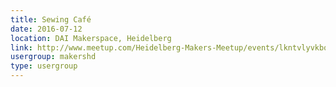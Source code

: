 ```yaml
---
title: Sewing Café
date: 2016-07-12
location: DAI Makerspace, Heidelberg
link: http://www.meetup.com/Heidelberg-Makers-Meetup/events/lkntvlyvkbqb/
usergroup: makershd
type: usergroup
---
```

